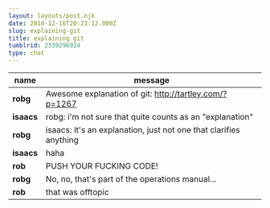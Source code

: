 ```yaml
---
layout: layouts/post.njk
date: 2010-12-16T20:23:12.000Z
slug: explaining-git
title: explaining git
tumblrid: 2339296924
type: chat
---
```

|name|message|
|-----|-----|
| **robg** | Awesome explanation of git: http://tartley.com/?p=1267 |
| **isaacs** | robg: i'm not sure that quite counts as an "explanation" |
| **robg** | isaacs: it's an explanation, just not one that clarifies anything |
| **isaacs** | haha |
| **rob** | PUSH YOUR FUCKING CODE! |
| **robg** | No, no, that's part of the operations manual... |
| **rob** | that was offtopic |
